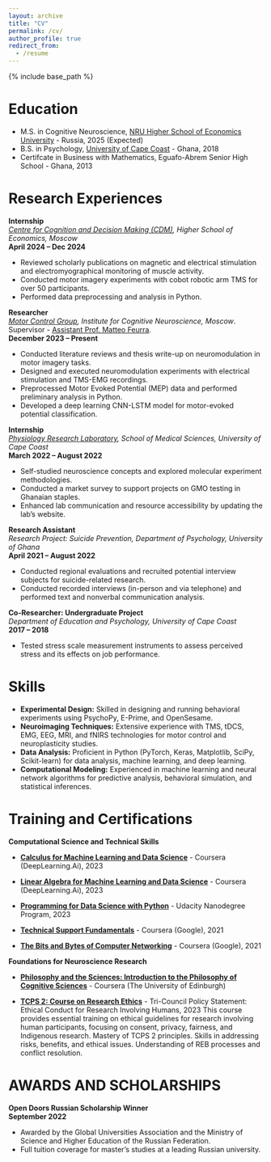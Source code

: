 ```yaml
---
layout: archive
title: "CV"
permalink: /cv/
author_profile: true
redirect_from:
  - /resume
---
```


{% include base_path %}

Education
======
* M.S. in Cognitive Neuroscience, [NRU Higher School of Economics University](https://www.hse.ru/en/ma/cogito/) - Russia, 2025 (Expected)
* B.S. in Psychology, [University of Cape Coast](https://ucc.edu.gh/) - Ghana, 2018
* Certifcate in Business with Mathematics, Eguafo-Abrem Senior High School - Ghana, 2013

Research Experiences
======
**Internship**  
*[Centre for Cognition and Decision Making (CDM)](https://www.hse.ru/en/cdm-centre/), Higher School of Economics, Moscow*  
**April 2024 – Dec 2024**  
- Reviewed scholarly publications on magnetic and electrical stimulation and electromyographical monitoring of muscle activity.  
- Conducted motor imagery experiments with cobot robotic arm TMS for over 50 participants.  
- Performed data preprocessing and analysis in Python.  

**Researcher**  
*[Motor Control Group](https://www.hse.ru/en/cdm-centre/mmcontrol/), Institute for Cognitive Neuroscience, Moscow*.   
Supervisor - [Assistant Prof. Matteo Feurra](https://www.hse.ru/en/org/persons/134445359).  
**December 2023 – Present**  
- Conducted literature reviews and thesis write-up on neuromodulation in motor imagery tasks.  
- Designed and executed neuromodulation experiments with electrical stimulation and TMS-EMG recordings.  
- Preprocessed Motor Evoked Potential (MEP) data and performed preliminary analysis in Python.  
- Developed a deep learning CNN-LSTM model for motor-evoked potential classification.  

**Internship**  
*[Physiology Research Laboratory](https://sites.google.com/view/physiologyresearchlab/home), School of Medical Sciences, University of Cape Coast*  
**March 2022 – August 2022**  
- Self-studied neuroscience concepts and explored molecular experiment methodologies.  
- Conducted a market survey to support projects on GMO testing in Ghanaian staples.  
- Enhanced lab communication and resource accessibility by updating the lab’s website.  

**Research Assistant**  
*Research Project: Suicide Prevention, Department of Psychology, University of Ghana*  
**April 2021 – August 2022**  
- Conducted regional evaluations and recruited potential interview subjects for suicide-related research.  
- Conducted recorded interviews (in-person and via telephone) and performed text and nonverbal communication analysis.  

**Co-Researcher: Undergraduate Project**  
*Department of Education and Psychology, University of Cape Coast*  
**2017 – 2018**  
- Tested stress scale measurement instruments to assess perceived stress and its effects on job performance.  

  
Skills
======
- **Experimental Design:** Skilled in designing and running behavioral experiments using PsychoPy, E-Prime, and OpenSesame.  
- **Neuroimaging Techniques:** Extensive experience with TMS, tDCS, EMG, EEG, MRI, and fNIRS technologies for motor control and neuroplasticity studies.  
- **Data Analysis:** Proficient in Python (PyTorch, Keras, Matplotlib, SciPy, Scikit-learn) for data analysis, machine learning, and deep learning.  
- **Computational Modeling:** Experienced in machine learning and neural network algorithms for predictive analysis, behavioral simulation, and statistical inferences.  


Training and Certifications
======
**Computational Science and Technical Skills** 

- **[Calculus for Machine Learning and Data Science](https://coursera.org/share/993241574655d9a096c07b2dbcb05310)** - Coursera (DeepLearning.Ai), 2023

- **[Linear Algebra for Machine Learning and Data Science](https://coursera.org/share/096840848c7bd34a4d4057d573a3f5e4)** - Coursera (DeepLearning.Ai), 2023

- **[Programming for Data Science with Python](https://tinyurl.com/fw9pd7wn)** - Udacity Nanodegree Program, 2023

- **[Technical Support Fundamentals](https://coursera.org/share/2010643d1211c0a13832c49bbd436668)** - Coursera (Google), 2021

- **[The Bits and Bytes of Computer Networking](https://coursera.org/share/842b3059f9a190c5e88a0e247ed28a96)** - Coursera (Google), 2021


**Foundations for Neuroscience Research** 
- **[Philosophy and the Sciences: Introduction to the Philosophy of Cognitive Sciences](https://coursera.org/share/b45e13461e2d4b2401a8b4343963b5ef)** - Coursera (The University of Edinburgh)

- **[TCPS 2: Course on Research Ethics](https://drive.google.com/file/d/13_sf3lW3afSKApJHhvvvT2hljp7DRd7I/view?usp=sharing)** - Tri-Council Policy Statement: Ethical Conduct for Research Involving Humans, 2023
This course provides essential training on ethical guidelines for research involving human participants, focusing on consent, privacy, fairness, and Indigenous research.
Mastery of TCPS 2 principles. Skills in addressing risks, benefits, and ethical issues. Understanding of REB processes and conflict resolution.

<!-- Publications
======
  <ul>{% for post in site.publications reversed %}
    {% include archive-single-cv.html %}
  {% endfor %}</ul> -->
  
<!-- Talks
======
  <ul>{% for post in site.talks reversed %}
    {% include archive-single-talk-cv.html  %}
  {% endfor %}</ul> -->
  
<!-- Teaching
======
  <ul>{% for post in site.teaching reversed %}
    {% include archive-single-cv.html %}
  {% endfor %}</ul> -->
  
<!-- Service and leadership
======
* Currently signed in to 43 different slack teams -->

AWARDS AND SCHOLARSHIPS
======
**Open Doors Russian Scholarship Winner**  
**September 2022**  
- Awarded by the Global Universities Association and the Ministry of Science and Higher Education of the Russian Federation.  
- Full tuition coverage for master’s studies at a leading Russian university.  